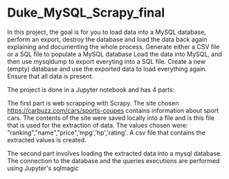 # Duke_MySQL_Scrapy_final

In this project, the goal is for you to load data into a MySQL database, perform an export, destroy the database and load the data back again explaining and documenting the whole process. 
Generate either a CSV file or a SQL file to populate a MySQL database
Load the data into MySQL, and then use mysqldump to export everyting into a SQL file.
Create a new (empty) database and use the exported data to load everything again. Ensure that all data is present.

The project is done in a Jupyter notebook and has 4 parts:

The first part is web scrapping with Scrapy. The site chosen https://carbuzz.com/cars/sports-coupes contains information about sport cars. The contents of the site were saved locally into a file and is this file that is used for the extraction of data.
The values chosen were: "ranking","name","price",'mpg','hp','rating'.
A csv file that contains the extracted values is created.

The second part involves loading the extracted data into a mysql database.
The connection to the database and the queries executions are performed using Jupyter's sqlmagic









